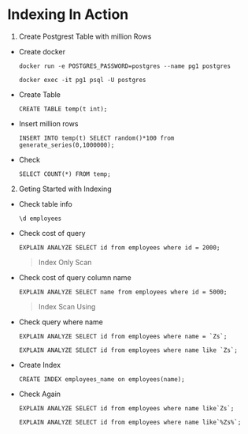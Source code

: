 # Indexing In Action

1. Create Postgrest Table with million Rows
 - Create docker 
    ```
    docker run -e POSTGRES_PASSWORD=postgres --name pg1 postgres
    ```
    ```
    docker exec -it pg1 psql -U postgres
    ```
-   Create Table
    ```
    CREATE TABLE temp(t int);
    ```
-  Insert million rows
    ```
    INSERT INTO temp(t) SELECT random()*100 from generate_series(0,1000000);
    ```
-  Check 
    ```
    SELECT COUNT(*) FROM temp;
    ```
2. Geting Started with Indexing
-  Check table info
    ```
    \d employees
    ```
- Check cost of query
    ```
    EXPLAIN ANALYZE SELECT id from employees where id = 2000;
    ```
    > Index Only Scan
- Check cost of query column name
    ```
    EXPLAIN ANALYZE SELECT name from employees where id = 5000;
    ```
    > Index Scan Using
- Check query where name
    ```
    EXPLAIN ANALYZE SELECT id from employees where name = `Zs`;

    EXPLAIN ANALYZE SELECT id from employees where name like `Zs`;
    ```
- Create Index
    ```
    CREATE INDEX employees_name on employees(name);
    ```
- Check Again
    ```
    EXPLAIN ANALYZE SELECT id from employees where name like`Zs`;

    EXPLAIN ANALYZE SELECT id from employees where name like`%Zs%`;
    ```

